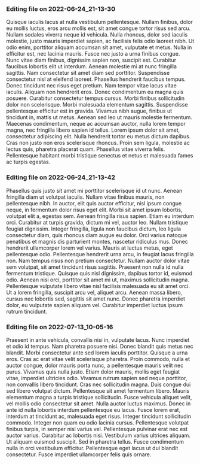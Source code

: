 

### Editing file on 2022-06-24_21-13-30

Quisque iaculis lacus at nulla vestibulum pellentesque. Nullam finibus, dolor eu mollis luctus, eros arcu mollis est, sit amet congue tortor risus sed arcu. Nullam sodales viverra neque id vehicula. Nulla rhoncus, dolor sed iaculis molestie, justo mauris imperdiet sapien, ac facilisis felis odio laoreet nibh. Ut odio enim, porttitor aliquam accumsan sit amet, vulputate et metus. Nulla in efficitur est, nec lacinia mauris. Fusce nec justo a urna finibus congue. Nunc vitae diam finibus, dignissim sapien non, suscipit est. Curabitur faucibus lobortis elit ut interdum. Aenean molestie mi at nunc fringilla sagittis. Nam consectetur sit amet diam sed porttitor. Suspendisse consectetur nisl at eleifend laoreet.
Phasellus hendrerit faucibus tempus. Donec tincidunt nec risus eget pretium. Nam tempor vitae lacus vitae iaculis. Aliquam non hendrerit eros. Donec condimentum eu magna quis posuere. Curabitur consectetur tempus cursus. Morbi finibus sollicitudin dolor non scelerisque. Morbi malesuada elementum sagittis. Suspendisse pellentesque efficitur est in gravida. Vivamus nibh augue, finibus ut tincidunt in, mattis ut metus. Aenean sed leo ut mauris molestie fermentum.
Maecenas condimentum, neque ac accumsan auctor, nulla lorem tempor magna, nec fringilla libero sapien id tellus. Lorem ipsum dolor sit amet, consectetur adipiscing elit. Nulla hendrerit tortor eu metus dictum dapibus. Cras non justo non eros scelerisque rhoncus. Proin sem ligula, molestie ac lectus quis, pharetra placerat quam. Phasellus vitae viverra felis. Pellentesque habitant morbi tristique senectus et netus et malesuada fames ac turpis egestas.




### Editing file on 2022-06-24_21-13-42

Phasellus quis justo sit amet mi porttitor scelerisque id ut nunc. Aenean fringilla diam ut volutpat iaculis. Nullam vitae finibus mauris, non pellentesque nibh. In auctor, elit quis auctor efficitur, nisl ipsum congue neque, in fermentum dolor risus eget elit. Morbi sit amet ipsum lobortis, volutpat elit a, egestas sem. Aenean fringilla risus sapien. Etiam eu interdum orci. Curabitur at turpis gravida, dictum mi vel, auctor leo.
Nullam tristique feugiat dignissim. Integer fringilla, ligula non faucibus dictum, leo ligula consectetur diam, quis rhoncus diam augue eu dolor. Orci varius natoque penatibus et magnis dis parturient montes, nascetur ridiculus mus. Donec hendrerit ullamcorper lorem vel varius. Mauris at luctus metus, eget pellentesque odio. Pellentesque hendrerit urna arcu, in feugiat lacus fringilla non. Nam tempus risus non pretium consectetur. Nullam auctor dolor vitae sem volutpat, sit amet tincidunt risus sagittis. Praesent non nulla id nulla fermentum tristique. Quisque quis nisl dignissim, dapibus tortor id, euismod odio. Aenean nisi orci, porttitor sit amet mi ut, maximus sollicitudin magna. Pellentesque vulputate libero vitae nisl facilisis malesuada eu sit amet orci. Ut a lorem fringilla, suscipit arcu vel, aliquet arcu. Aenean massa libero, cursus nec lobortis sed, sagittis sit amet nunc. Donec pharetra imperdiet dolor, eu vulputate sapien aliquam vel. Curabitur imperdiet luctus ipsum rutrum tincidunt.




### Editing file on 2022-07-13_10-05-16

Praesent in ante vehicula, convallis nisi in, vulputate lacus. Nunc imperdiet et odio id tempus. Nam pharetra posuere nisi. Donec blandit quis metus nec blandit. Morbi consectetur ante sed lorem iaculis porttitor. Quisque a urna eros. Cras ac erat vitae velit scelerisque pharetra. Proin commodo, nulla et auctor congue, dolor mauris porta nunc, a pellentesque mauris velit nec purus.
Vivamus quis nulla justo. Etiam dolor mauris, mollis eget feugiat vitae, imperdiet ultricies odio. Vivamus rutrum sapien sed neque porttitor, non convallis libero tincidunt. Cras nec sollicitudin magna. Duis congue dui sed libero volutpat dictum. Pellentesque sit amet fermentum libero. Mauris elementum magna a turpis tristique sollicitudin. Fusce vehicula aliquet velit, vel mollis odio consectetur sit amet. Nulla auctor luctus maximus. Donec in ante id nulla lobortis interdum pellentesque eu lacus. Fusce lorem erat, interdum at tincidunt ac, malesuada eget risus.
Integer tincidunt sollicitudin commodo. Integer non quam eu odio lacinia cursus. Pellentesque volutpat finibus turpis, in semper nisl varius vel. Pellentesque pulvinar erat nec est auctor varius. Curabitur ac lobortis nisi. Vestibulum varius ultrices aliquam. Ut aliquam euismod suscipit. Sed in pharetra tellus. Fusce condimentum nulla in orci vestibulum efficitur. Pellentesque eget lacus ut dui blandit consectetur. Fusce imperdiet ullamcorper felis quis ornare.


